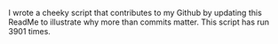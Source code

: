 I wrote a cheeky script that contributes to my Github by updating this ReadMe to illustrate why more than commits matter. This script has run 3901 times.